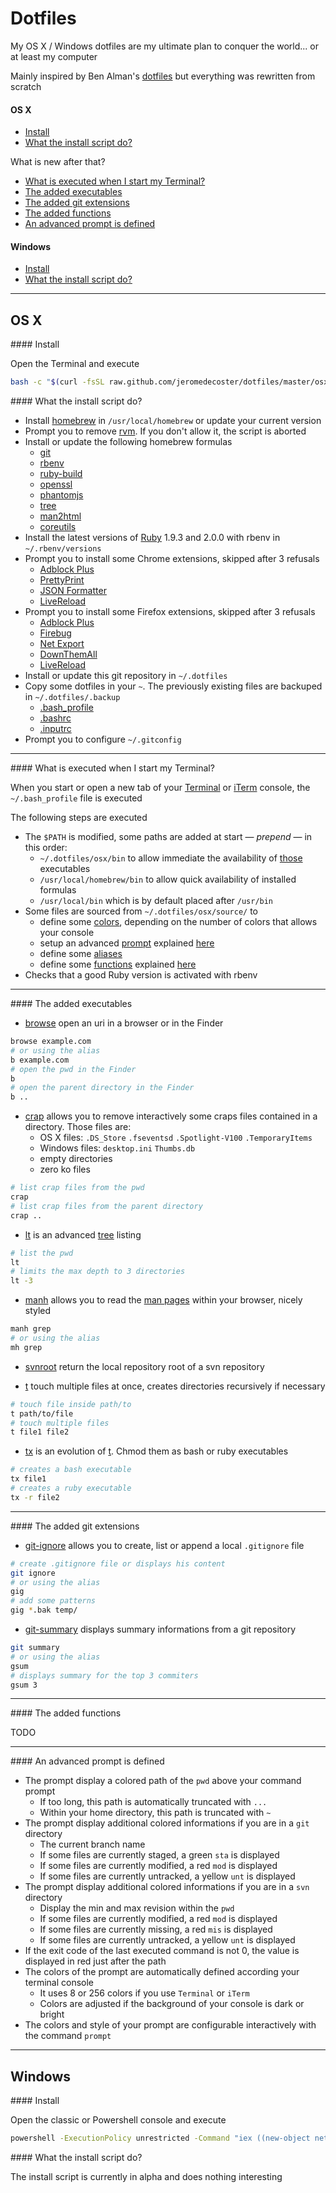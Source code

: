 Dotfiles
========

My OS X / Windows dotfiles are my ultimate plan to conquer the world... or at least my computer

Mainly inspired by Ben Alman's <a href="https://github.com/cowboy/dotfiles" target="_blank">dotfiles</a> but everything was rewritten from scratch

#### OS X
* [Install](#osx-install)
* [What the install script do?](#osx-what)

What is new after that?
* [What is executed when I start my Terminal?](#osx-executed)
* [The added executables](#osx-executables)
* [The added git extensions](#osx-git-extensions)
* [The added functions](#osx-functions)
* [An advanced prompt is defined](#osx-prompt)

#### Windows
* [Install](#win-install)
* [What the install script do?](#win-what)

- - -

## OS X
<a name="osx-install"/>
#### Install

Open the Terminal and execute

```bash
bash -c "$(curl -fsSL raw.github.com/jeromedecoster/dotfiles/master/osx/install)" && source ~/.bash_profile
```

<a name="osx-what"/>
#### What the install script do?

* Install <a href="http://brew.sh" target="_blank">homebrew</a> in `/usr/local/homebrew` or update your current version
* Prompt you to remove <a href="https://rvm.io" target="_blank">rvm</a>. If you don't allow it, the script is aborted
* Install or update the following homebrew formulas
  * <a href="https://github.com/mxcl/homebrew/blob/master/Library/Formula/git.rb" target="_blank">git</a>
  * <a href="https://github.com/mxcl/homebrew/blob/master/Library/Formula/rbenv.rb" target="_blank">rbenv</a>
  * <a href="https://github.com/mxcl/homebrew/blob/master/Library/Formula/ruby-build.rb" target="_blank">ruby-build</a>
  * <a href="https://github.com/mxcl/homebrew/blob/master/Library/Formula/openssl.rb" target="_blank">openssl</a>
  * <a href="https://github.com/mxcl/homebrew/blob/master/Library/Formula/phantomjs.rb" target="_blank">phantomjs</a>
  * <a href="https://github.com/mxcl/homebrew/blob/master/Library/Formula/tree.rb" target="_blank">tree</a>
  * <a href="https://github.com/mxcl/homebrew/blob/master/Library/Formula/man2html.rb" target="_blank">man2html</a>
  * <a href="https://github.com/mxcl/homebrew/blob/master/Library/Formula/coreutils.rb" target="_blank">coreutils</a>
* Install the latest versions of <a href="https://www.ruby-lang.org" target="_blank">Ruby</a> 1.9.3 and 2.0.0 with rbenv in `~/.rbenv/versions`
* Prompt you to install some Chrome extensions, skipped after 3 refusals
  * <a href="https://chrome.google.com/webstore/detail/empty-title/cfhdojbkjhnklbpkdaibdccddilifddb" target="_blank">Adblock Plus</a>
  * <a href="https://chrome.google.com/webstore/detail/prettyprint/nipdlgebaanapcphbcidpmmmkcecpkhg" target="_blank">PrettyPrint</a>
  * <a href="https://chrome.google.com/webstore/detail/json-formatter/bcjindcccaagfpapjjmafapmmgkkhgoa" target="_blank">JSON Formatter</a>
  * <a href="https://chrome.google.com/webstore/detail/livereload/jnihajbhpnppcggbcgedagnkighmdlei" target="_blank">LiveReload</a>
* Prompt you to install some Firefox extensions, skipped after 3 refusals
  * <a href="https://addons.mozilla.org/en-US/firefox/addon/adblock-plus" target="_blank">Adblock Plus</a>
  * <a href="https://addons.mozilla.org/en-US/firefox/addon/firebug" target="_blank">Firebug</a>
  * <a href="https://getfirebug.com/releases/netexport" target="_blank">Net Export</a>
  * <a href="https://addons.mozilla.org/en-US/firefox/addon/downthemall" target="_blank">DownThemAll</a>
  * <a href="http://help.livereload.com/kb/general-use/browser-extensions" target="_blank">LiveReload</a>
* Install or update this git repository in `~/.dotfiles`
* Copy some dotfiles in your `~`. The previously existing files are backuped in `~/.dotfiles/.backup`
  * <a href="https://github.com/jeromedecoster/dotfiles/blob/master/osx/user/.bash_profile" target="_blank">.bash_profile</a>
  * <a href="https://github.com/jeromedecoster/dotfiles/blob/master/osx/user/.bashrc" target="_blank">.bashrc</a>
  * <a href="https://github.com/jeromedecoster/dotfiles/blob/master/osx/user/.inputrc" target="_blank">.inputrc</a>
* Prompt you to configure `~/.gitconfig`

- - -

<a name="osx-executed"/>
#### What is executed when I start my Terminal?

When you start or open a new tab of your <a href="http://en.wikipedia.org/wiki/Terminal_%28OS_X%29" target="_blank">Terminal</a> or <a href="http://en.wikipedia.org/wiki/ITerm2" target="_blank">iTerm</a> console, the `~/.bash_profile` file is executed

The following steps are executed
* The `$PATH` is modified, some paths are added at start — *prepend* — in this order:
  * `~/.dotfiles/osx/bin` to allow immediate the availability of <a href="https://github.com/jeromedecoster/dotfiles/tree/master/osx/bin" target="_blank">those</a> executables
  * `/usr/local/homebrew/bin` to allow quick availability of installed formulas
  * `/usr/local/bin` which is by default placed after `/usr/bin`
* Some files are sourced from `~/.dotfiles/osx/source/` to
  * define some <a href="https://github.com/jeromedecoster/dotfiles/blob/master/osx/source/colors.sh" target="_blank">colors</a>, depending on the number of colors that allows your console
  * setup an advanced <a href="https://github.com/jeromedecoster/dotfiles/blob/master/osx/source/prompt.sh" target="_blank">prompt</a> explained <a href="#osx-prompt">here</a>
  * define some <a href="https://github.com/jeromedecoster/dotfiles/blob/master/osx/source/aliases.sh" target="_blank">aliases</a>
  * define some <a href="https://github.com/jeromedecoster/dotfiles/blob/master/osx/source/functions.sh" target="_blank">functions</a> explained <a href="#osx-functions">here</a>
* Checks that a good Ruby version is activated with rbenv

- - -

<a name="osx-executables"/>
#### The added executables

* <a href="https://github.com/jeromedecoster/dotfiles/blob/master/osx/bin/browse" target="_blank">browse</a> open an uri in a browser or in the Finder

```bash
browse example.com
# or using the alias
b example.com
# open the pwd in the Finder
b
# open the parent directory in the Finder
b ..
```

* <a href="https://github.com/jeromedecoster/dotfiles/blob/master/osx/bin/crap" target="_blank">crap</a> allows you to remove interactively some craps files contained in a directory. Those files are:
  * OS X files: `.DS_Store` `.fseventsd` `.Spotlight-V100` `.TemporaryItems`
  * Windows files: `desktop.ini` `Thumbs.db`
  * empty directories
  * zero ko files

```bash
# list crap files from the pwd
crap
# list crap files from the parent directory
crap ..
```

* <a href="https://github.com/jeromedecoster/dotfiles/blob/master/osx/bin/lt" target="_blank">lt</a> is an advanced <a href="https://github.com/mxcl/homebrew/blob/master/Library/Formula/tree.rb" target="_blank">tree</a> listing

```bash
# list the pwd
lt
# limits the max depth to 3 directories
lt -3
```

* <a href="https://github.com/jeromedecoster/dotfiles/blob/master/osx/bin/manh" target="_blank">manh</a> allows you to read the <a href="http://en.wikipedia.org/wiki/Man_page" target="_blank">man pages</a> within your browser, nicely styled

```bash
manh grep
# or using the alias
mh grep
```

* <a href="https://github.com/jeromedecoster/dotfiles/blob/master/osx/bin/svnroot" target="_blank">svnroot</a> return the local repository root of a svn repository

* <a href="https://github.com/jeromedecoster/dotfiles/blob/master/osx/bin/t" target="_blank">t</a> touch multiple files at once, creates directories recursively if necessary

```bash
# touch file inside path/to
t path/to/file
# touch multiple files
t file1 file2
```

* <a href="https://github.com/jeromedecoster/dotfiles/blob/master/osx/bin/tx" target="_blank">tx</a> is an evolution of <a href="https://github.com/jeromedecoster/dotfiles/blob/master/osx/bin/t" target="_blank">t</a>. Chmod them as bash or ruby executables

```bash
# creates a bash executable
tx file1
# creates a ruby executable
tx -r file2
```

- - -

<a name="osx-git-extensions"/>
#### The added git extensions

* <a href="https://github.com/jeromedecoster/dotfiles/blob/master/osx/bin/git-ignore" target="_blank">git-ignore</a> allows you to create, list or append a local `.gitignore` file

```bash
# create .gitignore file or displays his content
git ignore
# or using the alias
gig
# add some patterns
gig *.bak temp/
```

* <a href="https://github.com/jeromedecoster/dotfiles/blob/master/osx/bin/git-summary" target="_blank">git-summary</a> displays summary informations from a git repository

```bash
git summary
# or using the alias
gsum
# displays summary for the top 3 commiters
gsum 3
```

- - -

<a name="osx-functions"/>
#### The added functions

TODO

- - -

<a name="osx-prompt"/>
#### An advanced prompt is defined

* The prompt display a colored path of the `pwd` above your command prompt
  * If too long, this path is automatically truncated with `...`
  * Within your home directory, this path is truncated with `~`
* The prompt display additional colored informations if you are in a `git` directory
  * The current branch name
  * If some files are currently staged, a green `sta` is displayed
  * If some files are currently modified, a red `mod` is displayed
  * If some files are currently untracked, a yellow `unt` is displayed
* The prompt display additional colored informations if you are in a `svn` directory
  * Display the min and max revision within the `pwd`
  * If some files are currently modified, a red `mod` is displayed
  * If some files are currently missing, a red `mis` is displayed
  * If some files are currently untracked, a yellow `unt` is displayed
* If the exit code of the last executed command is not 0, the value is displayed in red just after the path
* The colors of the prompt are automatically defined according your terminal console
  * It uses 8 or 256 colors if you use `Terminal` or `iTerm`
  * Colors are adjusted if the background of your console is dark or bright
* The colors and style of your prompt are configurable interactively with the command `prompt`

- - -

## Windows
<a name="win-install"/>
#### Install

Open the classic or Powershell console and execute

```bash
powershell -ExecutionPolicy unrestricted -Command "iex ((new-object net.webclient).DownloadString('https://raw.github.com/jeromedecoster/dotfiles/master/win/install.ps1'))"
```

<a name="win-what"/>
#### What the install script do?

The install script is currently in alpha and does nothing interesting
